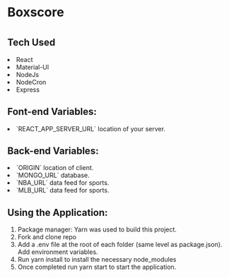 <h1>Boxscore<h1>

<h2>Tech Used</h2>

<li>React</li>
<li>Material-UI</li>
<li>NodeJs</li>
<li>NodeCron</li>
<li>Express</li>

<h2>Font-end Variables:</h2>

<li>`REACT_APP_SERVER_URL` location of your server.</li>

<h2>Back-end Variables:</h2>

<li>`ORIGIN` location of client.</li>
<li>`MONGO_URL` database.</li>
<li>`NBA_URL` data feed for sports.</li>
<li>`MLB_URL` data feed for sports.</li>

<h2>Using the Application:</h2>

<ol>
<li>Package manager: Yarn was used to build this project. </li>
<li>Fork and clone repo</li>
<li>Add a .env file at the root of each folder (same level as package.json). Add environment variables.</li>
<li>Run yarn install to install the necessary node_modules</li>
<li>Once completed run yarn start to start the application. </li>
  </ol>
